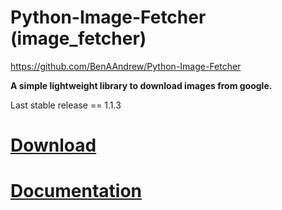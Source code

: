 # Python-Image-Fetcher (image_fetcher)
https://github.com/BenAAndrew/Python-Image-Fetcher


**A simple lightweight library to download images from google.**

Last stable release == 1.1.3


# [Download](https://pypi.org/project/image-fetcher/ "Python Image Fetcher") 


# [Documentation](https://python-image-fetcher.readthedocs.io/ "Python Image Fetcher")

